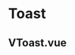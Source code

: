 # Toast
## VToast.vue

<CodeBlock title="VToast.vue" :importComponentRawFn="() => import('@/components/use-cases/VToast.vue?raw')"></CodeBlock>

<CodeBlock :importComponentInstanceFn="() => import('@/components/use-cases/VToastExample.vue')" :importComponentRawFn="() => import('@/components/use-cases/VToastExample.vue?raw')"></CodeBlock>

<ModalsContainer />

<script setup>
import { ModalsContainer } from 'vue-final-modal'
</script>
